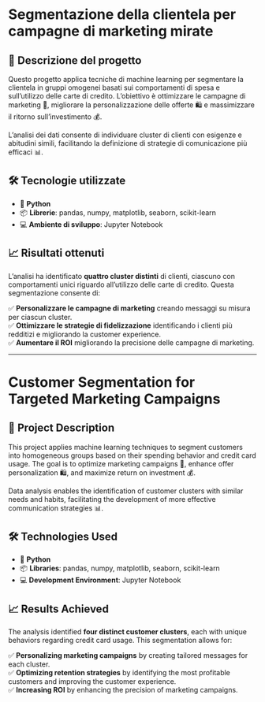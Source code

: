 # Segmentazione della clientela per campagne di marketing mirate  

## 📌 Descrizione del progetto  

Questo progetto applica tecniche di machine learning per segmentare la clientela in gruppi omogenei basati sui comportamenti di spesa e sull’utilizzo delle carte di credito. L’obiettivo è ottimizzare le campagne di marketing 🎯, migliorare la personalizzazione delle offerte 🛍️ e massimizzare il ritorno sull’investimento 💰.  

L’analisi dei dati consente di individuare cluster di clienti con esigenze e abitudini simili, facilitando la definizione di strategie di comunicazione più efficaci 📊.  

## 🛠️ Tecnologie utilizzate  

- 🐍 **Python**  
- 📦 **Librerie**: pandas, numpy, matplotlib, seaborn, scikit-learn  
- 💻 **Ambiente di sviluppo**: Jupyter Notebook  

## 📈 Risultati ottenuti  

L’analisi ha identificato **quattro cluster distinti** di clienti, ciascuno con comportamenti unici riguardo all’utilizzo delle carte di credito. Questa segmentazione consente di:  

✅ **Personalizzare le campagne di marketing** creando messaggi su misura per ciascun cluster.  
✅ **Ottimizzare le strategie di fidelizzazione** identificando i clienti più redditizi e migliorando la customer experience.  
✅ **Aumentare il ROI** migliorando la precisione delle campagne di marketing.  

---

# Customer Segmentation for Targeted Marketing Campaigns  

## 📌 Project Description  

This project applies machine learning techniques to segment customers into homogeneous groups based on their spending behavior and credit card usage. The goal is to optimize marketing campaigns 🎯, enhance offer personalization 🛍️, and maximize return on investment 💰.  

Data analysis enables the identification of customer clusters with similar needs and habits, facilitating the development of more effective communication strategies 📊.  

## 🛠️ Technologies Used  

- 🐍 **Python**  
- 📦 **Libraries**: pandas, numpy, matplotlib, seaborn, scikit-learn  
- 💻 **Development Environment**: Jupyter Notebook  

## 📈 Results Achieved  

The analysis identified **four distinct customer clusters**, each with unique behaviors regarding credit card usage. This segmentation allows for:  

✅ **Personalizing marketing campaigns** by creating tailored messages for each cluster.  
✅ **Optimizing retention strategies** by identifying the most profitable customers and improving the customer experience.  
✅ **Increasing ROI** by enhancing the precision of marketing campaigns.  
